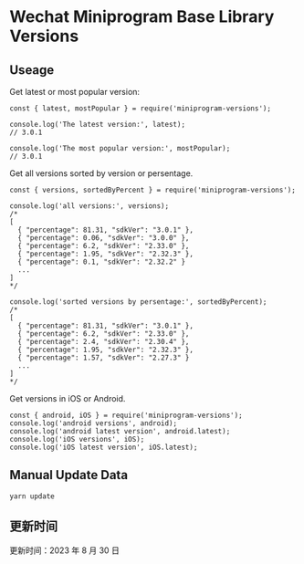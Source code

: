 
# Wechat Miniprogram Base Library Versions

## Useage

Get latest or most popular version:

```;
const { latest, mostPopular } = require('miniprogram-versions');

console.log('The latest version:', latest);
// 3.0.1

console.log('The most popular version:', mostPopular);
// 3.0.1

```

Get all versions sorted by version or persentage.

```
const { versions, sortedByPercent } = require('miniprogram-versions');

console.log('all versions:', versions);
/*
[
  { "percentage": 81.31, "sdkVer": "3.0.1" },
  { "percentage": 0.06, "sdkVer": "3.0.0" },
  { "percentage": 6.2, "sdkVer": "2.33.0" },
  { "percentage": 1.95, "sdkVer": "2.32.3" },
  { "percentage": 0.1, "sdkVer": "2.32.2" }
  ...
]
*/

console.log('sorted versions by persentage:', sortedByPercent);
/*
[
  { "percentage": 81.31, "sdkVer": "3.0.1" },
  { "percentage": 6.2, "sdkVer": "2.33.0" },
  { "percentage": 2.4, "sdkVer": "2.30.4" },
  { "percentage": 1.95, "sdkVer": "2.32.3" },
  { "percentage": 1.57, "sdkVer": "2.27.3" }
  ...
]
*/
```

Get versions in iOS or Android.

```
const { android, iOS } = require('miniprogram-versions');
console.log('android versions', android);
console.log('android latest version', android.latest);
console.log('iOS versions', iOS);
console.log('iOS latest version', iOS.latest);
```

## Manual Update Data

```
yarn update
```

## 更新时间

更新时间：2023 年 8 月 30 日
